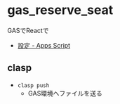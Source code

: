 # gas_reserve_seat
GASでReactで

- [設定 - Apps Script](https://script.google.com/home/usersettings)

## clasp
- `clasp push`
  - GAS環境へファイルを送る
